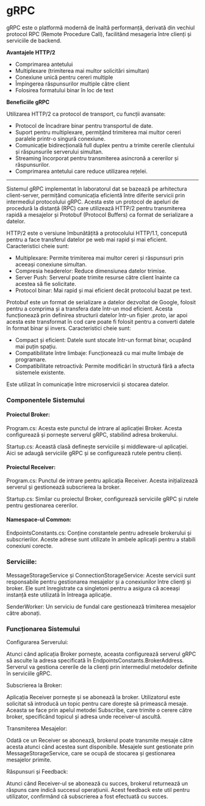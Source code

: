 # gRPC
gRPC este o platformă modernă de înaltă performanță, derivată din vechiul protocol RPC (Remote Procedure Call), facilitând mesageria între clienți și serviciile de backend.

**Avantajele HTTP/2**

- Comprimarea antetului
- Multiplexare (trimiterea mai multor solicitări simultan)
- Conexiune unică pentru cereri multiple
- Împingerea răspunsurilor multiple către client
- Folosirea formatului binar în loc de text

**Beneficiile gRPC**

Utilizarea HTTP/2 ca protocol de transport, cu funcții avansate:

- Protocol de încadrare binar pentru transportul de date.
- Suport pentru multiplexare, permițând trimiterea mai multor cereri paralele printr-o singură conexiune.
- Comunicație bidirecțională full duplex pentru a trimite cererile clientului și răspunsurile serverului simultan.
- Streaming încorporat pentru transmiterea asincronă a cererilor și răspunsurilor.
- Comprimarea antetului care reduce utilizarea rețelei.

---
Sistemul gRPC implementat în laboratorul dat se bazează pe arhitectura client-server, permițând comunicația eficientă între diferite servicii prin intermediul protocolului gRPC. Acesta este un protocol de apeluri de procedură la distanță (RPC) care utilizează HTTP/2 pentru transmiterea rapidă a mesajelor și Protobuf (Protocol Buffers) ca format de serializare a datelor.

HTTP/2 este o versiune îmbunătățită a protocolului HTTP/1.1, concepută pentru a face transferul datelor pe web mai rapid și mai eficient. Caracteristici cheie sunt:

- Multiplexare: Permite trimiterea mai multor cereri și răspunsuri prin aceeași conexiune simultan.
- Compresia headerelor: Reduce dimensiunea datelor trimise.
- Server Push: Serverul poate trimite resurse către client înainte ca acestea să fie solicitate.
- Protocol binar: Mai rapid și mai eficient decât protocolul bazat pe text.

Protobuf este un format de serializare a datelor dezvoltat de Google, folosit pentru a comprima și a transfera date într-un mod eficient. Acesta funcționează prin definirea structurii datelor într-un fișier .proto, iar apoi acesta este transformat în cod care poate fi folosit pentru a converti datele în format binar și invers. Caracteristici cheie sunt:

- Compact și eficient: Datele sunt stocate într-un format binar, ocupând mai puțin spațiu.
- Compatibilitate între limbaje: Funcționează cu mai multe limbaje de programare.
- Compatibilitate retroactivă: Permite modificări în structură fără a afecta sistemele existente.

Este utilizat în comunicație între microservicii și stocarea datelor.

### **Componentele Sistemului**

#### Proiectul Broker:

Program.cs: Acesta este punctul de intrare al aplicației Broker. Acesta configurează și pornește serverul gRPC, stabilind adresa brokerului.

Startup.cs: Această clasă definește serviciile și middleware-ul aplicației. Aici se adaugă serviciile gRPC și se configurează rutele pentru clienți.

#### Proiectul Receiver:

Program.cs: Punctul de intrare pentru aplicația Receiver. Acesta inițializează serverul și gestionează subscrierea la broker.

Startup.cs: Similar cu proiectul Broker, configurează serviciile gRPC și rutele pentru gestionarea cererilor.

#### Namespace-ul Common:

EndpointsConstants.cs: Conține constantele pentru adresele brokerului și subscrierilor. Aceste adrese sunt utilizate în ambele aplicații pentru a stabili conexiuni corecte.

### Serviciile:

MessageStorageService și ConnectionStorageService: Aceste servicii sunt responsabile pentru gestionarea mesajelor și a conexiunilor între clienți și broker. Ele sunt înregistrate ca singletoni pentru a asigura că aceeași instanță este utilizată în întreaga aplicație.

SenderWorker: Un serviciu de fundal care gestionează trimiterea mesajelor către abonați.

### Funcționarea Sistemului

Configurarea Serverului:

Atunci când aplicația Broker pornește, aceasta configurează serverul gRPC să asculte la adresa specificată în EndpointsConstants.BrokerAddress. Serverul va gestiona cererile de la clienți prin intermediul metodelor definite în serviciile gRPC.

Subscrierea la Broker:

Aplicația Receiver pornește și se abonează la broker. Utilizatorul este solicitat să introducă un topic pentru care dorește să primească mesaje. Aceasta se face prin apelul metodei Subscribe, care trimite o cerere către broker, specificând topicul și adresa unde receiver-ul ascultă.

Transmiterea Mesajelor:

Odată ce un Receiver se abonează, brokerul poate transmite mesaje către acesta atunci când acestea sunt disponibile. Mesajele sunt gestionate prin MessageStorageService, care se ocupă de stocarea și gestionarea mesajelor primite.

Răspunsuri și Feedback:

Atunci când Receiver-ul se abonează cu succes, brokerul returnează un răspuns care indică succesul operațiunii. Acest feedback este util pentru utilizator, confirmând că subscrierea a fost efectuată cu succes.
